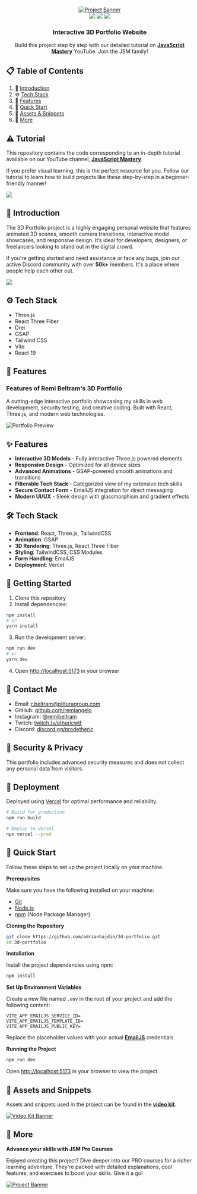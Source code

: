 <div align="center">
  <br />
    <a href="https://www.youtube.com/watch?v=E-fdPfRxkzQ" target="_blank">
      <img src="public/images/readme.png" alt="Project Banner">
    </a>
  <br />

  <div>
    <img src="https://img.shields.io/badge/-Three.js-black?style=for-the-badge&logo=three.js&logoColor=white" />
    <img src="https://img.shields.io/badge/-GSAP-88CE02?style=for-the-badge&logo=greensock&logoColor=white" />
    <img src="https://img.shields.io/badge/-Tailwind_CSS-38B2AC?style=for-the-badge&logo=tailwind-css&logoColor=white" />
  </div>

  <h3 align="center">Interactive 3D Portfolio Website</h3>

   <div align="center">
     Build this project step by step with our detailed tutorial on <a href="https://www.youtube.com/@javascriptmastery/videos" target="_blank"><b>JavaScript Mastery</b></a> YouTube. Join the JSM family!
    </div>
</div>

## 📋 <a name="table">Table of Contents</a>

1. 🤖 [Introduction](#introduction)
2. ⚙️ [Tech Stack](#tech-stack)
3. 🔋 [Features](#features)
4. 🤸 [Quick Start](#quick-start)
5. 🔗 [Assets & Snippets](#links)
6. 🚀 [More](#more)

## ⚠️ Tutorial

This repository contains the code corresponding to an in-depth tutorial available on our YouTube channel, <a href="https://www.youtube.com/@javascriptmastery/videos" target="_blank"><b>JavaScript Mastery</b></a>.

If you prefer visual learning, this is the perfect resource for you. Follow our tutorial to learn how to build projects like these step-by-step in a beginner-friendly manner!

<a href="https://www.youtube.com/watch?v=E-fdPfRxkzQ" target="_blank"><img src="https://github.com/sujatagunale/EasyRead/assets/151519281/1736fca5-a031-4854-8c09-bc110e3bc16d" /></a>

## <a name="introduction">🤖 Introduction</a>

The 3D Portfolio project is a highly engaging personal website that features animated 3D scenes, smooth camera transitions, interactive model showcases, and responsive design. It’s ideal for developers, designers, or freelancers looking to stand out in the digital crowd.

If you're getting started and need assistance or face any bugs, join our active Discord community with over **50k+** members. It's a place where people help each other out.

<a href="https://discord.com/invite/n6EdbFJ" target="_blank"><img src="https://github.com/sujatagunale/EasyRead/assets/151519281/618f4872-1e10-42da-8213-1d69e486d02e" /></a>

## <a name="tech-stack">⚙️ Tech Stack</a>

- Three.js
- React Three Fiber
- Drei
- GSAP
- Tailwind CSS
- Vite
- React 19

## <a name="features">🔋 Features</a>

### Features of Remi Beltram's 3D Portfolio

A cutting-edge interactive portfolio showcasing my skills in web development, security testing, and creative coding. Built with React, Three.js, and modern web technologies.

![Portfolio Preview](public/images/readme.png)

## ✨ Features

- **Interactive 3D Models** - Fully interactive Three.js powered elements
- **Responsive Design** - Optimized for all device sizes
- **Advanced Animations** - GSAP-powered smooth animations and transitions
- **Filterable Tech Stack** - Categorized view of my extensive tech skills
- **Secure Contact Form** - EmailJS integration for direct messaging
- **Modern UI/UX** - Sleek design with glassmorphism and gradient effects

## 🛠️ Tech Stack

- **Frontend**: React, Three.js, TailwindCSS
- **Animation**: GSAP
- **3D Rendering**: Three.js, React Three Fiber
- **Styling**: TailwindCSS, CSS Modules
- **Form Handling**: EmailJS
- **Deployment**: Vercel

## 🚀 Getting Started

1. Clone this repository
2. Install dependencies:

```bash
npm install
# or
yarn install
```

3. Run the development server:

```bash
npm run dev
# or
yarn dev
```

4. Open [http://localhost:5173](http://localhost:5173) in your browser

## 📧 Contact Me

- Email: r.beltram@pitturagroup.com
- GitHub: [github.com/remiangelo](https://github.com/remiangelo)
- Instagram: [@remibeltram](https://instagram.com/remibeltram)
- Twitch: [twitch.tv/ethericwtf](https://twitch.tv/ethericwtf)
- Discord: [discord.gg/prodetheric](https://discord.gg/prodetheric)

## 🔐 Security & Privacy

This portfolio includes advanced security measures and does not collect any personal data from visitors.

## 📱 Deployment

Deployed using [Vercel](https://vercel.com) for optimal performance and reliability.

```bash
# Build for production
npm run build

# Deploy to Vercel
npx vercel --prod
```

## <a name="quick-start">🤸 Quick Start</a>

Follow these steps to set up the project locally on your machine.

**Prerequisites**

Make sure you have the following installed on your machine:

- [Git](https://git-scm.com/)
- [Node.js](https://nodejs.org/en)
- [npm](https://www.npmjs.com/) (Node Package Manager)

**Cloning the Repository**

```bash
git clone https://github.com/adrianhajdin/3d-portfolio.git
cd 3d-portfolio
```

**Installation**

Install the project dependencies using npm:

```bash
npm install
```

**Set Up Environment Variables**

Create a new file named `.env` in the root of your project and add the following content:

```env
VITE_APP_EMAILJS_SERVICE_ID=
VITE_APP_EMAILJS_TEMPLATE_ID=
VITE_APP_EMAILJS_PUBLIC_KEY=
```

Replace the placeholder values with your actual **[EmailJS](https://www.emailjs.com/)** credentials.

**Running the Project**

```bash
npm run dev
```

Open [http://localhost:5173](http://localhost:5173/) in your browser to view the project.


## <a name="links">🔗 Assets and Snippets</a>

Assets and snippets used in the project can be found in the **[video kit](https://jsm.dev/pfolio25-kit)**.

<a href="https://jsm.dev/pfolio25-kit" target="_blank">
  <img src="public/images/readme-video-kit.png" alt="Video Kit Banner">
</a>


## <a name="more">🚀 More</a>

**Advance your skills with JSM Pro Courses**

Enjoyed creating this project? Dive deeper into our PRO courses for a richer learning adventure. They're packed with
detailed explanations, cool features, and exercises to boost your skills. Give it a go!

<a href="https://beta.jsmastery.pro/" target="_blank">
  <img src="public/images/readme-bottom.png" alt="Project Banner">
</a>
